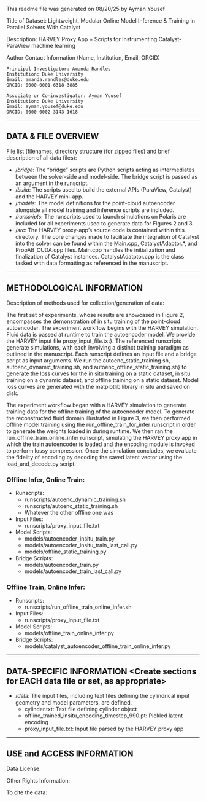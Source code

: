 
This readme file was generated on 08/20/25 by Ayman Yousef

Title of Dataset:
Lightweight, Modular Online Model Inference & Training in Parallel Solvers With Catalyst

Description: HARVEY Proxy App + Scripts for Instrumenting Catalyst-ParaView machine learning

Author Contact Information (Name, Institution, Email, ORCID)

	Principal Investigator: Amanda Randles 
	Institution: Duke University
	Email: amanda.randles@duke.edu
	ORCID: 0000-0001-6318-3885

	Associate or Co-investigator: Ayman Yousef
	Institution: Duke University
	Email: ayman.yousef@duke.edu
	ORCID: 0000-0002-3143-1618

--------------------
DATA & FILE OVERVIEW
--------------------

File list (filenames, directory structure (for zipped files) and brief description of all data files):

- /𝑏𝑟𝑖𝑑𝑔𝑒: The “bridge” scripts are Python scripts acting as intermediates between the solver-side and model-side. The bridge script is passed as an argument in the runscript.
- /𝑏𝑢𝑖𝑙𝑑: The scripts used to build the external APIs (ParaView, Catalyst) and the HARVEY mini-app.
- /𝑚𝑜𝑑𝑒𝑙𝑠: The model definitions for the point-cloud autoencoder alongside all model training and inference scripts are included.
- /𝑟𝑢𝑛𝑠𝑐𝑟𝑖𝑝𝑡𝑠: The runscripts used to launch simulations on Polaris are included for all experiments used to generate data for Figures 2 and 3
- /𝑠𝑟𝑐: The HARVEY proxy-app’s source code is contained within this directory. The core changes made to facilitate the integration of Catalyst into the solver can be found within the Main.cpp, CatalystAdaptor.*, and PropAB_CUDA.cpp files. Main.cpp handles the initialization and finalization of Catalyst instances. CatalystAdatptor.cpp is the class tasked with data formatting as referenced in the manuscript.

--------------------------
METHODOLOGICAL INFORMATION
--------------------------

Description of methods used for collection/generation of data: 

The first set of experiments, whose results are showcased in Figure 2, encompasses the demonstration of in situ training of the point-cloud autoencoder. The experiment workflow begins with the HARVEY simulation. Fluid data is passed at runtime to train the autoencoder model. We provide the HARVEY input file proxy_input_file.txt}. The referenced runscripts generate simulations, with each involving a distinct training paradigm as outlined in the manuscript. Each runscript defines an input file and a bridge script as input arguments. We run the autoenc_static_training.sh, autoenc_dynamic_training.sh, and autoenc_offline_static_training.sh} to generate the loss curves for the in situ training on a static dataset, in situ training on a dynamic dataset, and offline training on a static dataset. Model loss curves are generated with the matplotlib library in situ and saved on disk. 


The experiment workflow began with a HARVEY simulation to generate training data for the offline training of the autoencoder model. To generate the reconstructed fluid domain illustrated in Figure 3, we then performed offline model training using the run_offline_train_for_infer runscript in order to generate the weights loaded in during runtime. We then ran the run_offline_train_online_infer runscript, simulating the HARVEY proxy app in which the train autoencoder is loaded and the encoding module is invoked to perform lossy compression. Once the simulation concludes, we evaluate the fidelity of encoding by decoding the saved latent vector using the load_and_decode.py script. 

### Offline Infer, Online Train: 
- Runscripts: 
    -  runscripts/autoenc_dynamic_training.sh
    -  runscripts/autoenc_static_training.sh
    -  Whatever the other offline one was
- Input Files:
    - runscripts/proxy_input_file.txt
- Model Scripts:
    - models/autoencoder_insitu_train.py
    - models/autoencoder_insitu_train_last_call.py
    - models/offline_static_training.py
- Bridge Scripts:
    - models/autoencoder_train.py
    - models/autoencoder_train_last_call.py

### Offline Train, Online Infer: 
- Runscripts: 
    -  runscripts/run_offline_train_online_infer.sh
- Input Files:
    - runscripts/proxy_input_file.txt
- Model Scripts:
    - models/offline_train_online_infer.py
- Bridge Scripts:
    - models/catalyst_autoencoder_offline_train_online_infer.py

--------------------------
DATA-SPECIFIC INFORMATION <Create sections for EACH data file or set, as appropriate>
--------------------------

- /𝑑𝑎𝑡𝑎: The input files, including text files defining the cylindrical input geometry and model parameters, are defined.
    - cylinder.txt: Text file defining cylinder object
    - offline_trained_insitu_encoding_timestep_990.pt: Pickled latent encoding
    - proxy_input_file.txt: Input file parsed by the HARVEY proxy app

-------------------------
USE and ACCESS INFORMATION 
--------------------------

Data License:

Other Rights Information: 

To cite the data: 



